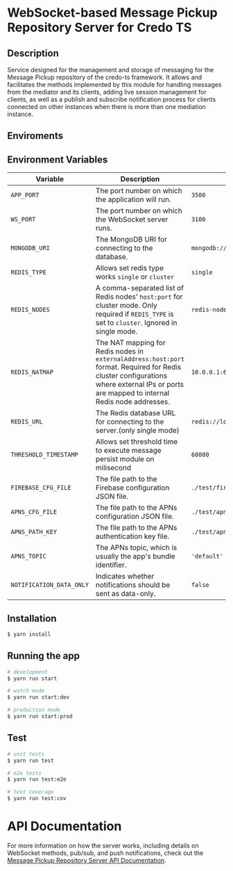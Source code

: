 # WebSocket-based Message Pickup Repository Server for Credo TS

## Description

Service designed for the management and storage of messaging for the Message Pickup repository of the credo-ts framework. It allows and facilitates the methods implemented by this module for handling messages from the mediator and its clients, adding live session management for clients, as well as a publish and subscribe notification process for clients connected on other instances when there is more than one mediation instance.

## Enviroments

## Environment Variables

| Variable                 | Description                                                                                                                                                                               | Default Value                                                     |
| ------------------------ | ----------------------------------------------------------------------------------------------------------------------------------------------------------------------------------------- | ----------------------------------------------------------------- |
| `APP_PORT`               | The port number on which the application will run.                                                                                                                                        | `3500`                                                            |
| `WS_PORT`                | The port number on which the WebSocket server runs.                                                                                                                                       | `3100`                                                            |
| `MONGODB_URI`            | The MongoDB URI for connecting to the database.                                                                                                                                           | `mongodb://user:password@localhost:27017/MessagePickupRepository` |
| `REDIS_TYPE`             | Allows set redis type works `single` or `cluster`                                                                                                                                         | `single`                                                          |
| `REDIS_NODES`            | A comma-separated list of Redis nodes' `host:port` for cluster mode. Only required if `REDIS_TYPE` is set to `cluster`. Ignored in single mode.                                           | `redis-node1:6379,redis-node2:6379,redis-node3:6379`              |
| `REDIS_NATMAP`           | The NAT mapping for Redis nodes in `externalAddress:host:port` format. Required for Redis cluster configurations where external IPs or ports are mapped to internal Redis node addresses. | `10.0.0.1:6379:redis-node1:6379,10.0.0.2:6379:redis-node2:6379`   |
| `REDIS_URL`              | The Redis database URL for connecting to the server.(only single mode)                                                                                                                    | `redis://localhost:6379`                                          |
| `THRESHOLD_TIMESTAMP`    | Allows set threshold time to execute message persist module on milisecond                                                                                                                 | `60000`                                                           |
| `FIREBASE_CFG_FILE`      | The file path to the Firebase configuration JSON file.                                                                                                                                    | `./test/firebase-cfg.json`                                        |
| `APNS_CFG_FILE`          | The file path to the APNs configuration JSON file.                                                                                                                                        | `./test/apns-cfg.json`                                            |
| `APNS_PATH_KEY`          | The file path to the APNs authentication key file.                                                                                                                                        | `./test/apns-authkey.p8`                                          |
| `APNS_TOPIC`             | The APNs topic, which is usually the app's bundle identifier.                                                                                                                             | `'default'`                                                       |
| `NOTIFICATION_DATA_ONLY` | Indicates whether notifications should be sent as data-only.                                                                                                                              | `false`                                                           |

## Installation

```bash
$ yarn install
```

## Running the app

```bash
# development
$ yarn run start

# watch mode
$ yarn run start:dev

# production mode
$ yarn run start:prod
```

## Test

```bash
# unit tests
$ yarn run test

# e2e tests
$ yarn run test:e2e

# test coverage
$ yarn run test:cov
```

# API Documentation

For more information on how the server works, including details on WebSocket methods, pub/sub, and push notifications, check out the [Message Pickup Repository Server API Documentation](./docs/api.md).
